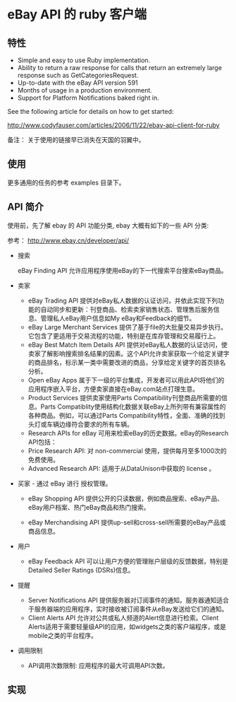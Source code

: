 # eBay API 的 ruby 客户端

## 特性

* Simple and easy to use Ruby implementation.
* Ability to return a raw response for calls that return an extremely large response such as GetCategoriesRequest.
* Up-to-date with the eBay API version 591
* Months of usage in a production environment.
* Support for Platform Notifications baked right in.

See the following article for details on how to get started:

<http://www.codyfauser.com/articles/2006/11/22/ebay-api-client-for-ruby>

备注： 关于使用的链接早已消失在天国的羽翼中。

## 使用

更多通用的任务的参考 examples 目录下。

## API 简介

使用前，先了解 ebay 的 API 功能分类,  ebay 大概有如下的一些 API 分类: 

参考： <http://www.ebay.cn/developer/api/>

* 搜索

    eBay Finding API 允许应用程序使用eBay的下一代搜索平台搜索eBay商品。

* 卖家
    - eBay Trading API  提供对eBay私人数据的认证访问，并依此实现下列功能的自动同步和更新：刊登商品、检索卖家销售状态、管理售后服务信息、管理私人eBay用户信息如My eBay和Feedback的细节。
    - eBay Large Merchant Services  提供了基于file的大批量交易异步执行。它包含了更适用于交易流程的功能，特别是在库存管理和交易履行上。
    - eBay Best Match Item Details API 提供对eBay私人数据的认证访问，使卖家了解影响搜索排名结果的因素。这个API允许卖家获取一个给定关键字的商品排名，标示某一类中需要改进的商品，分享给定关键字的首页排名分析。
    - Open eBay Apps  属于下一级的平台集成，开发者可以用此API将他们的应用程序嵌入平台，方便卖家直接在eBay.com站点打理生意。
    - Product Services 提供卖家使用Parts Compatibility刊登商品所需要的信息。Parts Compatiblity使用结构化数据关联eBay上所列带有兼容属性的各种商品。例如，可以通过Parts Compatibility特性，全面、准确的找到头灯或车辆边缘符合要求的所有车辆。
    - Research APIs for eBay 可用来检索eBay的历史数据。eBay的Research API包括：
    - Price Research API: 对 non-commercial 使用，提供每月至多1000次的免费使用。
    - Advanced Research API: 适用于从DataUnison中获取的 license 。

* 买家 - 通过 eBay 进行 授权管理。

    - eBay Shopping API 提供公开的只读数据，例如商品搜索、eBay产品、eBay用户档案、热门eBay商品和热门搜索。

    - eBay Merchandising API  提供up-sell和cross-sell所需要的eBay产品或商品信息。

* 用户

    - eBay Feedback API 可以让用户方便的管理账户层级的反馈数据，特别是Detailed Seller Ratings (DSRs)信息。

* 提醒

    - Server Notifications API 提供服务器对订阅事件的通知。服务器通知适合于服务器端的应用程序，实时接收被订阅事件从eBay发送给它们的通知。
    - Client Alerts API 允许对公共或私人频道的Alert信息进行检索。Client Alerts适用于需要轻量级API的应用，如widgets之类的客户端程序，或是mobile之类的平台程序。

* 调用限制

    - API调用次数限制: 应用程序的最大可调用API次数。

## 实现
